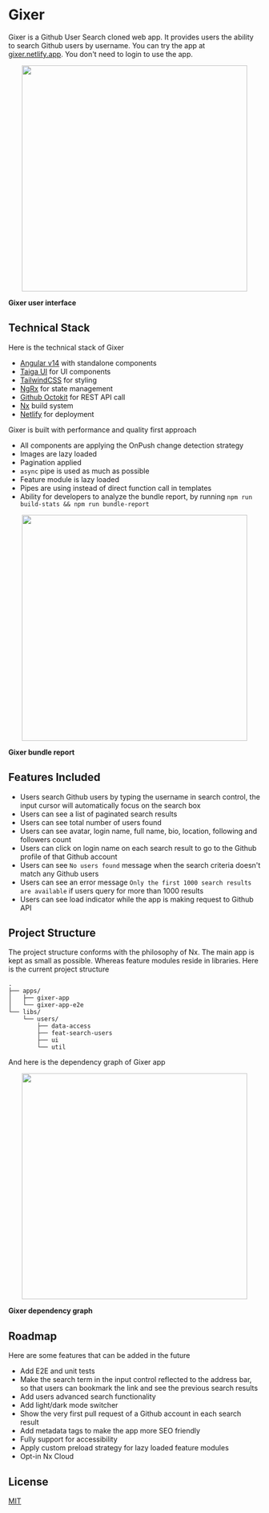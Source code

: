 

# Gixer

Gixer is a Github User Search cloned web app. It provides users the ability to search Github users by username. You can try the app at [gixer.netlify.app](https://gixer.netlify.app). You don't need to login to use the app.

<p style="text-align: center;"><img src="https://gixer.netlify.com/assets/readme/gixer-ui.png" width="450"></p>

**Gixer user interface**

## Technical Stack
Here is the technical stack of Gixer
- [Angular v14](https://angular.io/) with standalone components
- [Taiga UI](https://taiga-ui.dev/getting-started) for UI components
- [TailwindCSS](https://tailwindcss.com/) for styling
- [NgRx](https://ngrx.io/) for state management
- [Github Octokit](https://github.com/octokit/octokit.js) for REST API call
- [Nx](https://nx.dev/) build system
- [Netlify](https://www.netlify.com/) for deployment

Gixer is built with performance and quality first approach
- All components are applying the OnPush change detection strategy
- Images are lazy loaded
- Pagination applied
- `async` pipe is used as much as possible
- Feature module is lazy loaded
- Pipes are using instead of direct function call in templates
- Ability for developers to analyze the bundle report, by running `npm run build-stats && npm run bundle-report`

<p style="text-align: center;"><img src="https://gixer.netlify.com/assets/readme/gixer-bundle-report.png" width="450"></p>

**Gixer bundle report**

## Features Included
- Users search Github users by typing the username in search control, the input cursor will automatically focus on the search box
- Users can see a list of paginated search results
- Users can see total number of users found
- Users can see avatar, login name, full name, bio, location, following and followers count
- Users can click on login name on each search result to go to the Github profile of that Github account
- Users can see `No users found` message when the search criteria doesn't match any Github users
- Users can see an error message `Only the first 1000 search results are available` if users query for more than 1000 results
- Users can see load indicator while the app is making request to Github API

## Project Structure

The project structure conforms with the philosophy of Nx. The main app is kept as small as possible. Whereas feature modules reside in libraries. Here is the current project structure

```
.
├── apps/
│   ├── gixer-app
│   └── gixer-app-e2e
└── libs/
    └── users/
        ├── data-access
        ├── feat-search-users
        ├── ui
        └── util
```
And here is the dependency graph of Gixer app

<p style="text-align: center;"><img src="https://gixer.netlify.com/assets/readme/gixer-dependency-graph.png" width="450"></p>

**Gixer dependency graph**

## Roadmap

Here are some features that can be added in the future
- Add E2E and unit tests
- Make the search term in the input control reflected to the address bar, so that users can bookmark the link and see the previous search results
- Add users advanced search functionality
- Add light/dark mode switcher
- Show the very first pull request of a Github account in each search result
- Add metadata tags to make the app more SEO friendly
- Fully support for accessibility
- Apply custom preload strategy for lazy loaded feature modules
- Opt-in Nx Cloud

## License

[MIT](https://opensource.org/licenses/MIT)
